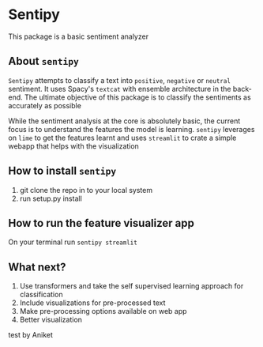 # Sentipy
This package is a basic sentiment analyzer

## About `sentipy`
`Sentipy` attempts to classify a text into `positive`, `negative` or `neutral`
sentiment. It uses Spacy's `textcat` with ensemble architecture in the back-end.
The ultimate objective of this package is to classify the sentiments as
accurately as possible

While the sentiment analysis at the core is absolutely basic, the current focus
is to understand the features the model is learning. `sentipy` leverages on
`lime` to get the features learnt and uses `streamlit` to crate a simple webapp
that helps with the visualization

## How to install `sentipy`
1. git clone the repo in to your local system
2. run setup.py install

## How to run the feature visualizer app
On your terminal run `sentipy streamlit`

## What next?
1. Use transformers and take the self supervised learning approach for classification
2. Include visualizations for pre-processed text
3. Make pre-processing options available on web app
4. Better visualization


test by Aniket